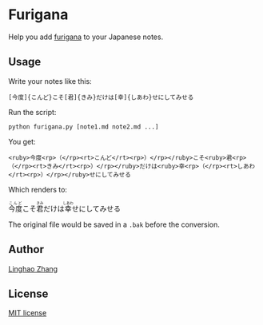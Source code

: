 # Furigana

Help you add [furigana](https://en.wikipedia.org/wiki/Ruby_character) to your Japanese notes.

## Usage

Write your notes like this:

```
[今度]{こんど}こそ[君]{きみ}だけは[幸]{しあわ}せにしてみせる
```

Run the script:

```
python furigana.py [note1.md note2.md ...]
```

You get:


```
<ruby>今度<rp>（</rp><rt>こんど</rt><rp>）</rp></ruby>こそ<ruby>君<rp>（</rp><rt>きみ</rt><rp>）</rp></ruby>だけは<ruby>幸<rp>（</rp><rt>しあわ</rt><rp>）</rp></ruby>せにしてみせる

```

Which renders to:

<ruby>今度<rp>（</rp><rt>こんど</rt><rp>）</rp></ruby>こそ<ruby>君<rp>（</rp><rt>きみ</rt><rp>）</rp></ruby>だけは<ruby>幸<rp>（</rp><rt>しあわ</rt><rp>）</rp></ruby>せにしてみせる



The original file would be saved in a `.bak` before the conversion.


## Author
[Linghao Zhang](https://github.com/dnc1994)

## License
[MIT license](https://github.com/dnc1994/SSCIP/blob/master/LICENSE)
